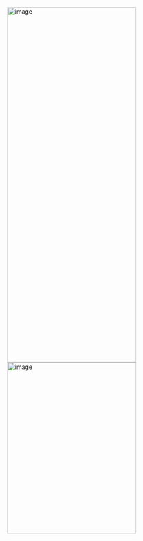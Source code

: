 <img width="300" height="826" alt="image" src="https://github.com/user-attachments/assets/2e7e66a8-0f38-4887-bec9-678c6bdcd108" />
<img width="300" height="398" alt="image" src="https://github.com/user-attachments/assets/0bf4bcb9-4ac5-42df-a177-fe5752732502" />
